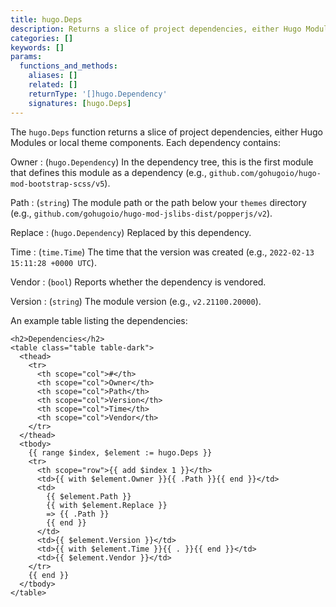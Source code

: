 ```yaml
---
title: hugo.Deps
description: Returns a slice of project dependencies, either Hugo Modules or local theme components.
categories: []
keywords: []
params:
  functions_and_methods:
    aliases: []
    related: []
    returnType: '[]hugo.Dependency'
    signatures: [hugo.Deps]
---
```


The `hugo.Deps` function returns a slice of project dependencies, either Hugo Modules or local theme components. Each dependency contains:

Owner
: (`hugo.Dependency`) In the dependency tree, this is the first module that defines this module as a dependency (e.g., `github.com/gohugoio/hugo-mod-bootstrap-scss/v5`).

Path
: (`string`) The module path or the path below your `themes` directory (e.g., `github.com/gohugoio/hugo-mod-jslibs-dist/popperjs/v2`).

Replace
: (`hugo.Dependency`) Replaced by this dependency.

Time
: (`time.Time`) The time that the version was created (e.g., `2022-02-13 15:11:28 +0000 UTC`).

Vendor
: (`bool`) Reports whether the dependency is vendored.

Version
: (`string`) The module version (e.g., `v2.21100.20000`).

An example table listing the dependencies:

```go-html-template
<h2>Dependencies</h2>
<table class="table table-dark">
  <thead>
    <tr>
      <th scope="col">#</th>
      <th scope="col">Owner</th>
      <th scope="col">Path</th>
      <th scope="col">Version</th>
      <th scope="col">Time</th>
      <th scope="col">Vendor</th>
    </tr>
  </thead>
  <tbody>
    {{ range $index, $element := hugo.Deps }}
    <tr>
      <th scope="row">{{ add $index 1 }}</th>
      <td>{{ with $element.Owner }}{{ .Path }}{{ end }}</td>
      <td>
        {{ $element.Path }}
        {{ with $element.Replace }}
        => {{ .Path }}
        {{ end }}
      </td>
      <td>{{ $element.Version }}</td>
      <td>{{ with $element.Time }}{{ . }}{{ end }}</td>
      <td>{{ $element.Vendor }}</td>
    </tr>
    {{ end }}
  </tbody>
</table>
```
